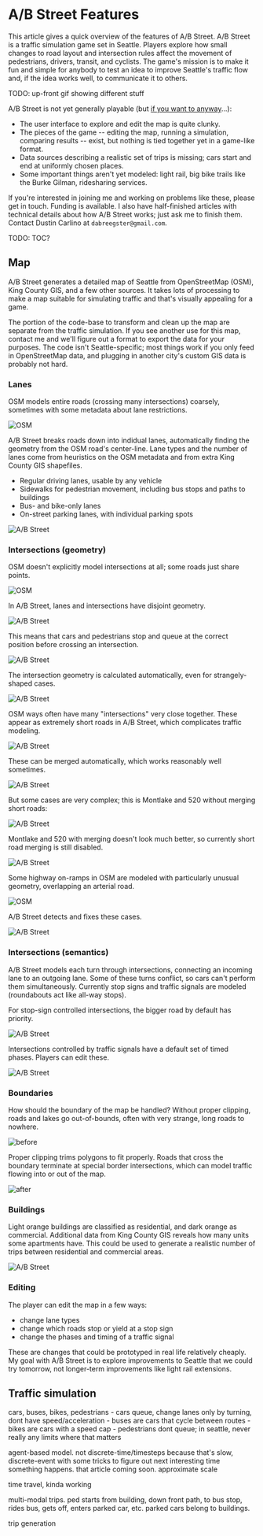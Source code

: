 # A/B Street Features

This article gives a quick overview of the features of A/B Street. A/B Street is
a traffic simulation game set in Seattle. Players explore how small changes to
road layout and intersection rules affect the movement of pedestrians, drivers,
transit, and cyclists. The game's mission is to make it fun and simple for
anybody to test an idea to improve Seattle's traffic flow and, if the idea works
well, to communicate it to others.

TODO: up-front gif showing different stuff

A/B Street is not yet generally playable (but
[if you want to anyway](/docs/INSTRUCTIONS.md)...):

- The user interface to explore and edit the map is quite clunky.
- The pieces of the game -- editing the map, running a simulation, comparing
  results -- exist, but nothing is tied together yet in a game-like format.
- Data sources describing a realistic set of trips is missing; cars start and
  end at uniformly chosen places.
- Some important things aren't yet modeled: light rail, big bike trails like the
  Burke Gilman, ridesharing services.

If you're interested in joining me and working on problems like these, please
get in touch. Funding is available. I also have half-finished articles with
technical details about how A/B Street works; just ask me to finish them.
Contact Dustin Carlino at `dabreegster@gmail.com`.

TODO: TOC?

## Map

A/B Street generates a detailed map of Seattle from OpenStreetMap (OSM), King
County GIS, and a few other sources. It takes lots of processing to make a map
suitable for simulating traffic and that's visually appealing for a game.

The portion of the code-base to transform and clean up the map are separate from
the traffic simulation. If you see another use for this map, contact me and
we'll figure out a format to export the data for your purposes. The code isn't
Seattle-specific; most things work if you only feed in OpenStreetMap data, and
plugging in another city's custom GIS data is probably not hard.

### Lanes

OSM models entire roads (crossing many intersections) coarsely, sometimes with
some metadata about lane restrictions.

![OSM](screenshots/lanes_osm.gif)

A/B Street breaks roads down into indidual lanes, automatically finding the
geometry from the OSM road's center-line. Lane types and the number of lanes
come from heuristics on the OSM metadata and from extra King County GIS
shapefiles.

- Regular driving lanes, usable by any vehicle
- Sidewalks for pedestrian movement, including bus stops and paths to buildings
- Bus- and bike-only lanes
- On-street parking lanes, with individual parking spots

![A/B Street](screenshots/lanes_abst.gif)

### Intersections (geometry)

OSM doesn't explicitly model intersections at all; some roads just share points.

![OSM](screenshots/intersections_osm.gif)

In A/B Street, lanes and intersections have disjoint geometry.

![A/B Street](screenshots/intersections_abst.gif)

This means that cars and pedestrians stop and queue at the correct position
before crossing an intersection.

![A/B Street](screenshots/moving_through_intersection.gif)

The intersection geometry is calculated automatically, even for strangely-shaped
cases.

![A/B Street](screenshots/intersection_good_geom.gif)

OSM ways often have many "intersections" very close together. These appear as
extremely short roads in A/B Street, which complicates traffic modeling.

![A/B Street](screenshots/short_roads_bridge_before.gif)

These can be merged automatically, which works reasonably well sometimes.

![A/B Street](screenshots/short_roads_bridge_after.gif)

But some cases are very complex; this is Montlake and 520 without merging short
roads:

![A/B Street](screenshots/short_roads_montlake_before.gif)

Montlake and 520 with merging doesn't look much better, so currently short road
merging is still disabled.

![A/B Street](screenshots/short_roads_montlake_after.gif)

Some highway on-ramps in OSM are modeled with particularly unusual geometry,
overlapping an arterial road.

![OSM](screenshots/highway_onramp_osm.gif)

A/B Street detects and fixes these cases.

![A/B Street](screenshots/highway_onramp_abst.gif)

### Intersections (semantics)

A/B Street models each turn through intersections, connecting an incoming lane
to an outgoing lane. Some of these turns conflict, so cars can't perform them
simultaneously. Currently stop signs and traffic signals are modeled
(roundabouts act like all-way stops).

For stop-sign controlled intersections, the bigger road by default has priority.

![A/B Street](screenshots/turns.gif)

Intersections controlled by traffic signals have a default set of timed phases.
Players can edit these.

![A/B Street](screenshots/traffic_signal.gif)

### Boundaries

How should the boundary of the map be handled? Without proper clipping, roads
and lakes go out-of-bounds, often with very strange, long roads to nowhere.

![before](screenshots/clipping_before.gif)

Proper clipping trims polygons to fit properly. Roads that cross the boundary
terminate at special border intersections, which can model traffic flowing into
or out of the map.

![after](screenshots/clipping_after.gif)

### Buildings

Light orange buildings are classified as residential, and dark orange as
commercial. Additional data from King County GIS reveals how many units some
apartments have. This could be used to generate a realistic number of trips
between residential and commercial areas.

![A/B Street](screenshots/buildings.gif)

### Editing

The player can edit the map in a few ways:

- change lane types
- change which roads stop or yield at a stop sign
- change the phases and timing of a traffic signal

These are changes that could be prototyped in real life relatively cheaply. My
goal with A/B Street is to explore improvements to Seattle that we could try
tomorrow, not longer-term improvements like light rail extensions.

## Traffic simulation

cars, buses, bikes, pedestrians - cars queue, change lanes only by turning, dont
have speed/acceleration - buses are cars that cycle between routes - bikes are
cars with a speed cap - pedestrians dont queue; in seattle, never really any
limits where that matters

agent-based model. not discrete-time/timesteps because that's slow,
discrete-event with some tricks to figure out next interesting time something
happens. that article coming soon. approximate scale

time travel, kinda working

multi-modal trips. ped starts from building, down front path, to bus stop, rides
bus, gets off, enters parked car, etc. parked cars belong to buildings.

trip generation
